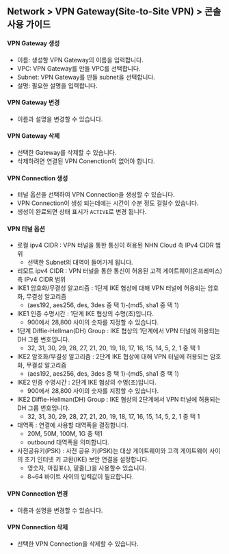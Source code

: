 ## Network > VPN Gateway(Site-to-Site VPN) > 콘솔 사용 가이드

#### VPN Gateway 생성

* 이름: 생성할 VPN Gateway의 이름을 입력합니다.
* VPC: VPN Gateway를 만들 VPC를 선택합니다.
* Subnet: VPN Gateway를 만들 subnet을 선택합니다.
* 설명: 필요한 설명을 입력합니다.

#### VPN Gateway 변경

* 이름과 설명을 변경할 수 있습니다.

#### VPN Gateway 삭제

* 선택한 Gateway를 삭제할 수 있습니다.
* 삭제하려면 연결된 VPN Conenction이 없어야 합니다.

#### VPN Connection 생성

* 터널 옵션을 선택하여 VPN Connection을 생성할 수 있습니다.
* VPN Connection이 생성 되는데에는 시간이 수분 정도 걸릴수 있습니다.
* 생성이 완료되면 상태 표시가 `ACTIVE`로 변경 됩니다.

#### VPN 터널 옵션
* 로컬 ipv4 CIDR : VPN 터널을 통한 통신이 허용된 NHN Cloud 측 IPv4 CIDR 범위
  * 선택한 Subnet의 대역이 들어가게 됩니다.
* 리모트 ipv4 CIDR : VPN 터널을 통한 통신이 허용된 고객 게이트웨이(온프레미스)측 IPv4 CIDR 범위
* IKE1 암호화/무결성 알고리즘 : 1단계 IKE 협상에 대해 VPN 터널에 허용되는 암호화, 무결성 알고리즘
  * (aes192, aes256, des, 3des 중 택 1)-(md5, sha1 중 택 1)
* IKE1 인증 수명시간 : 1단계 IKE 협상의 수명(초)입니다.
  * 900에서 28,800 사이의 숫자를 지정할 수 있습니다.
* 1단계 Diffie-Hellman(DH) Group :  IKE 협상의 1단계에서 VPN 터널에 허용되는 DH 그룹 번호입니다.
  * 32, 31, 30, 29, 28, 27, 21, 20, 19, 18, 17, 16, 15, 14, 5, 2, 1 중 택 1
* IKE2 암호화/무결성 알고리즘 : 2단계 IKE 협상에 대해 VPN 터널에 허용되는 암호화, 무결성 알고리즘
  * (aes192, aes256, des, 3des 중 택 1)-(md5, sha1 중 택 1)
* IKE2 인증 수명시간 : 2단계 IKE 협상의 수명(초)입니다.
  * 900에서 28,800 사이의 숫자를 지정할 수 있습니다.
* IKE2 Diffie-Hellman(DH) Group : IKE 협상의 2단계에서 VPN 터널에 허용되는 DH 그룹 번호입니다.
  * 32, 31, 30, 29, 28, 27, 21, 20, 19, 18, 17, 16, 15, 14, 5, 2, 1 중 택 1
* 대역폭 : 연결에 사용할 대역폭을 결정합니다.
  * 20M, 50M, 100M, 1G 중 택1
  * outbound 대역폭을 의미합니다.
* 사전공유키(PSK) : 사전 공유 키(PSK)는 대상 게이트웨이와 고객 게이트웨이 사이의 초기 인터넷 키 교환(IKE) 보안 연결을 설정합니다.
  * 영숫자, 마침표(.), 밑줄(_)을 사용할수 있습니다.
  * 8~64 바이트 사이의 입력값이 필요합니다.

#### VPN Connection 변경

* 이름과 설명을 변경할 수 있습니다.

#### VPN Connection 삭제

* 선택한 VPN Connection을 삭제할 수 있습니다.
